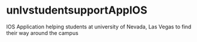 # unlvstudentsupportAppIOS
IOS Application helping students at university of Nevada, Las Vegas to find their way around the campus
